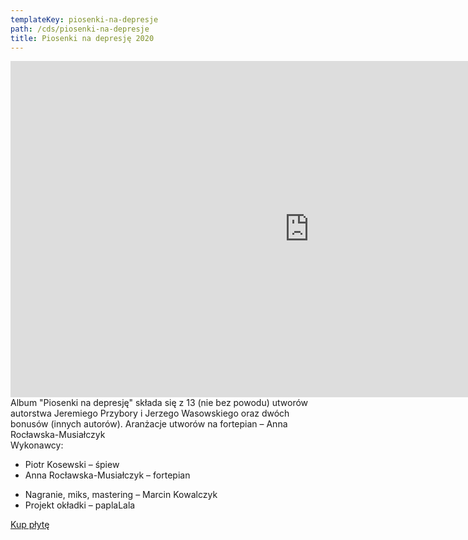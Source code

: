 ```yaml
---
templateKey: piosenki-na-depresje
path: /cds/piosenki-na-depresje
title: Piosenki na depresję 2020
---
```

<div class="box cds-box">
    <div class="youtube-movie">
        <iframe width="956" height="538" src="https://www.youtube.com/embed/hK8dN1z2zwI" frameborder="0" allow="accelerometer; autoplay; clipboard-write; encrypted-media; gyroscope; picture-in-picture" allowfullscreen></iframe>
    </div>
</div>
<div class="box cds-box">
    Album "Piosenki na depresję"  składa się z 13 (nie bez powodu) utworów autorstwa Jeremiego Przybory i Jerzego Wasowskiego oraz dwóch bonusów (innych autorów). Aranżacje utworów na fortepian – Anna Rocławska-Musiałczyk
</div>
<div class="box cds-box">
    Wykonawcy:
    <ul>
        <li>
            Piotr Kosewski – śpiew
        </li>
        <li>
            Anna Rocławska-Musiałczyk – fortepian
        </li>
    </ul>
</div>

<div class="box cds-box">
    <ul>
        <li>
            Nagranie, miks, mastering – Marcin Kowalczyk
        </li>
        <li>
            Projekt okładki – paplaLala
        </li>
    </ul>
</div>
<div class="box cds-box">
    <a href="https://sklep.strefapiosenki.pl/pl/p/Piotr-Kosewski-Piosenki-na-depresje/308" target="_blank" class="cds__buy-link">Kup płytę</a>
</div>
